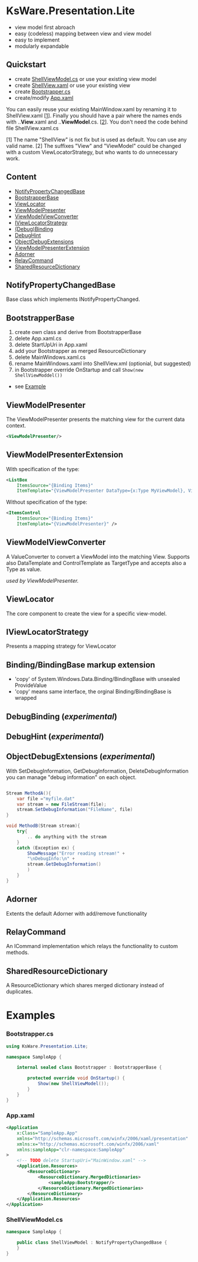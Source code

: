 ﻿# KsWare.Presentation.Lite

- view model first abroach
- easy (codeless)  mapping between view and view model
- easy to implement
- modularly expandable

## Quickstart
- create [ShellViewModel.cs](###ShellViewModel.cs) or use your existing view model
- create [ShellView.xaml](###ShellView.xaml) or use your existing view
- create [Bootstrapper.cs](###Bootstrapper.cs)
- create/modify [App.xaml](###App.xaml)

You can easily reuse your existing MainWindow.xaml by renaming it to ShellView.xaml [[1]()]. 
Finally you should have a pair where the names ends with ..**View**.xaml and ..**ViewModel**.cs. [[2]()]. 
You don't need the code behind file ShellView.xaml.cs

[1] The name "ShellView" is not fix but is used as default. You can use any valid name. 
[2] The suffixes "View" and "ViewModel" could be changed with a custom ViewLocatorStrategy, but who wants to do unnecessary work.

## Content

- [NotifyPropertyChangedBase](##NotifyPropertyChangedBase)
- [BootstrapperBase](##BootstrapperBase)
- [ViewLocator](##ViewLocator)
- [ViewModelPresenter](##ViewModelPresenter)
- [ViewModelViewConverter](##ViewModelViewConverter)
- [IViewLocatorStrategy](##IViewLocatorStrategy)
- [(Debug)Binding](##(Debug)Binding)
- [DebugHint](##DebugHint)
- [ObjectDebugExtensions](##ObjectDebugExtensions)
- [ViewModelPresenterExtension](##ViewModelPresenterExtension)
- [Adorner](##Adorner)
- [RelayCommand](##RelayCommand) 
- [SharedResourceDictionary](##SharedResourceDictionary)

## NotifyPropertyChangedBase
Base class which implements INotifyPropertyChanged.

## BootstrapperBase

1. create own class and derive from BootstrapperBase
2. delete App.xaml.cs
3. delete StartUpUri in App.xaml
4. add your Bootstrapper as merged ResourceDictionary
4. delete MainWindows.xaml.cs
4. rename MainWindows.xaml into ShellView.xml (optionial, but suggested)
7. in Bootstrapper override OnStartup and call `Show(new ShellViewModdel())`
- see [Example](###Bootstrapper.cs)


## ViewModelPresenter
The ViewModelPresenter presents the matching view for the current data context.
```xml
<ViewModelPresenter/>
```
## ViewModelPresenterExtension
With specification of the type:
```xml
<ListBox 
    ItemsSource="{Binding Items}"
	ItemTemplate="{ViewModelPresenter DataType={x:Type MyViewModel}, ViewTypeHint={x:Type MyView}}" />
```
Without specification of the type:
```xml
<ItemsControl 
    ItemsSource="{Binding Items}" 
    ItemTemplate="{ViewModelPresenter}" />
```

## ViewModelViewConverter
A ValueConverter to convert a ViewModel into the matching View. Supports also DataTemplate and ControlTemplate as TargetType and accepts also a Type as value.

_used by ViewModelPresenter._

## ViewLocator
The core component to create the view for a specific view-model.


## IViewLocatorStrategy
Presents a mapping strategy for ViewLocator

## Binding/BindingBase markup extension
- 'copy' of System.Windows.Data.Binding/BindingBase with unsealed ProvideValue
- 'copy' means same interface, the orginal Binding/BindingBase is wrapped

## DebugBinding (_experimental_)

## DebugHint (_experimental_)

## ObjectDebugExtensions (_experimental_)
With SetDebugInformation, GetDebugInformation, DeleteDebugInformation you can manage "debug information" on each object.
```csharp

Stream MethodA(){
    var file ="myfile.dat"
    var stream = new FileStream(file);
    stream.SetDebugInformation("FileName", file)
}

void MethodB(Stream stream){
    try{
        .. do anything with the stream
    } 
    catch (Exception ex) {
        ShowMessage("Error reading stream!" +
        "\nDebugInfo:\n" +
        stream.GetDebugInformation()
        )
    }
}

```

## Adorner

Extents the default Adorner with add/remove functionality

## RelayCommand

An ICommand implementation which relays the functionality to custom methods.

## SharedResourceDictionary

A ResourceDictionary which shares merged dictionary instead of duplicates.

# Examples
### Bootstrapper.cs
```csharp
using KsWare.Presentation.Lite;

namespace SampleApp {

    internal sealed class Bootstrapper : BootstrapperBase {

        protected override void OnStartup() {
            Show(new ShellViewModel());
        }
    }
}
```
### App.xaml
```xml
<Application
    x:Class="SampleApp.App"
    xmlns="http://schemas.microsoft.com/winfx/2006/xaml/presentation"
    xmlns:x="http://schemas.microsoft.com/winfx/2006/xaml"
    xmlns:sampleApp="clr-namespace:SampleApp"
>
    <!-- TODO delete StartupUri="MainWindow.xaml" -->
    <Application.Resources>
        <ResourceDictionary>
            <ResourceDictionary.MergedDictionaries>
                <sampleApp:Bootstrapper/>
            </ResourceDictionary.MergedDictionaries>
        </ResourceDictionary>
    </Application.Resources>
</Application>
```
### ShellViewModel.cs
```csharp
namespace SampleApp {

    public class ShellViewModel : NotifyPropertyChangedBase {
    }
}
```
